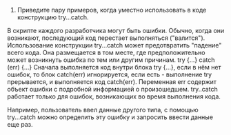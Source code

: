 1. Приведите пару примеров, когда уместно использовать в коде 
   конструкцию try...catch.

В скрипте каждого разработчика могут быть ошибки. Обычно, когда
они возникают, последующий код перестает выполняться ("валится").
Использование конструкции try...catch может предотвратить "падение"
всего кода. Она размещается в том месте, где предположительно
может возникнуть ошибка по тем или другим причинам.
try {...} catch (err) {...}
Сначала выполняется код внутри блока try {...}, если в нём нет ошибок,
то блок catch(err) игнорируется, если есть - выполнение try прерывается,
и выполняется код catch(err). Переменная err содержит объект ошибки 
с подробной информацией о произошедшем.
try..catch работает только для ошибок, возникающих во время выполнения кода.

Например, пользователь ввел данные другого типа, с помощью try...catch
можно определить эту ошибку и запросить ввести данные еще раз.